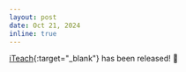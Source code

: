 ```yaml
---
layout: post
date: Oct 21, 2024
inline: true
---
```



[iTeach](https://irvlutd.github.io/iTeach){:target="_blank"} has been released! 🌟